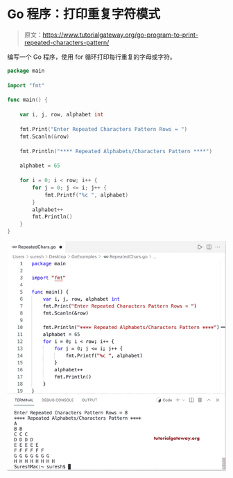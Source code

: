 # Go 程序：打印重复字符模式

> 原文：<https://www.tutorialgateway.org/go-program-to-print-repeated-characters-pattern/>

编写一个 Go 程序，使用 for 循环打印每行重复的字母或字符。

```go
package main

import "fmt"

func main() {

	var i, j, row, alphabet int

	fmt.Print("Enter Repeated Characters Pattern Rows = ")
	fmt.Scanln(&row)

	fmt.Println("**** Repeated Alphabets/Characters Pattern ****")

	alphabet = 65

	for i = 0; i < row; i++ {
		for j = 0; j <= i; j++ {
			fmt.Printf("%c ", alphabet)
		}
		alphabet++
		fmt.Println()
	}
}
```

![Go Program to Print Repeated Characters Pattern](img/9db4f146eade158c3d6508342f43704f.png)